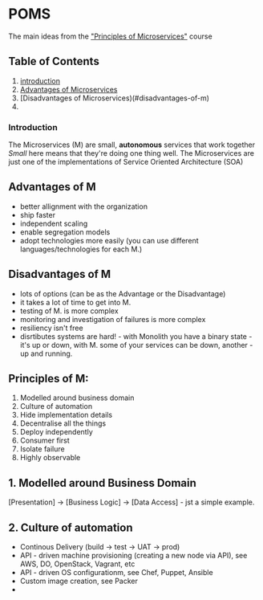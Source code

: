 # POMS
The main ideas from the ["Principles of Microservices"](http://shop.oreilly.com/product/0636920043935.do) course

## Table of Contents
1. [introduction](#introduction)  
2. [Advantages of Microservices](#advantages-of-m)
3. [Disadvantages of Microservices)(#disadvantages-of-m)
4. 


### Introduction
The Microservices (M) are small, **autonomous** services that work together
*Small* here means that they're doing one thing well. 
The Microservices are just one of the implementations of Service Oriented Architecture (SOA)

## Advantages of M
 - better allignment with the organization
 - ship faster
 - independent scaling
 - enable segregation models
 - adopt technologies more easily (you can use different languages/technologies for each M.)
 
## Disadvantages of M
  - lots of options (can be as the Advantage or the Disadvantage)
  - it takes a lot of time to get into M. 
  - testing of M. is more complex 
  - monitoring and investigation of failures is more complex
  - resiliency isn't free
  - disrtibutes systems are hard! - with Monolith you have a binary state - it's up or down, with M. some of your services can be down,
  another - up and running.
  
## Principles of M:
  1. Modelled around business domain
  2. Culture of automation
  3. Hide implementation details
  4. Decentralise all the things
  5. Deploy independently
  6. Consumer first
  7. Isolate failure
  8. Highly observable

## 1. Modelled around Business Domain
[Presentation] -> [Business Logic] -> [Data Access] - jst a simple example.

## 2. Culture of automation
- Continous Delivery (build -> test -> UAT -> prod)
- API - driven machine provisioning (creating a new node via API), see AWS, DO, OpenStack, Vagrant, etc
- API - driven OS configurationm, see Chef, Puppet, Ansible 
- Custom image creation, see Packer
- 
  
 


